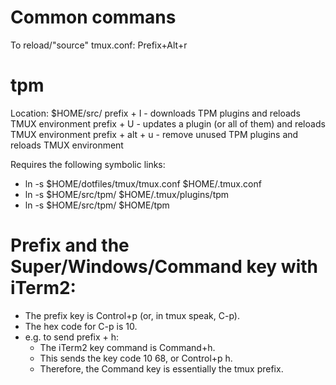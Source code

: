 # Common commans
To reload/"source" tmux.conf: Prefix+Alt+r


# tpm
Location: $HOME/src/
prefix + I - downloads TPM plugins and reloads TMUX environment
prefix + U - updates a plugin (or all of them) and reloads TMUX environment
prefix + alt + u - remove unused TPM plugins and reloads TMUX environment

Requires the following symbolic links:
- ln -s $HOME/dotfiles/tmux/tmux.conf $HOME/.tmux.conf
- ln -s $HOME/src/tpm/ $HOME/.tmux/plugins/tpm
- ln -s $HOME/src/tpm/ $HOME/tpm


# Prefix and the Super/Windows/Command key with iTerm2:
- The prefix key is Control+p (or, in tmux speak, C-p).
- The hex code for C-p is 10.
- e.g. to send prefix + h:
    - The iTerm2 key command is Command+h.
    - This sends the key code 10 68, or Control+p h.
    - Therefore, the Command key is essentially the tmux prefix.

